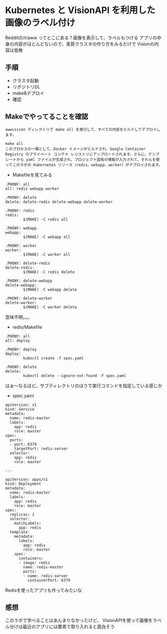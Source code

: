 # Kubernetes と VisionAPI を利用した 画像のラベル付け

Redditの/r/aww ってとこにある？画像を表示して、ラベルもつける
アプリの中身の内容がほとんどないので、実質クラスタの作り方をみるだけで
Visionの内容は皆無

## 手順

- クラスタ起動
- リポジトリDL
- make&デプロイ
- 確認

## Makeでやってることを確認

```
awwvision ディレクトリで make all を実行して、すべての内容をビルドしてデプロイします。

make all
このプロセスの一環として、Docker イメージがビルドされ、Google Container Registry のプライベート コンテナ レジストリにアップロードされます。さらに、テンプレートから yaml ファイルが生成され、プロジェクト固有の情報が入力されて、それらを使ってこのラボの Kubernetes リソース（redis、webapp、worker）がデプロイされます。
```

- Makefileを見てみる

```
.PHONY: all
all: redis webapp worker

.PHONY: delete
delete: delete-redis delete-webapp delete-worker

.PHONY: redis
redis:
        $(MAKE) -C redis all

.PHONY: webapp
webapp:
        $(MAKE) -C webapp all

.PHONY: worker
worker:
        $(MAKE) -C worker all

.PHONY: delete-redis
delete-redis:
        $(MAKE) -C redis delete

.PHONY: delete-webapp
delete-webapp:
        $(MAKE) -C webapp delete

.PHONY: delete-worker
delete-worker:
        $(MAKE) -C worker delete
```
意味不明。。。


- redis/Makefile

```
.PHONY: all
all: deploy

.PHONY: deploy
deploy:
        kubectl create -f spec.yaml

.PHONY: delete
delete:
        kubectl delete --ignore-not-found -f spec.yaml
```
はぁ～なるほど、サブディレクトリのほうで実行コマンドを指定している感じか

- spec.yaml

```
apiVersion: v1
kind: Service
metadata:
  name: redis-master
  labels:
    app: redis
    role: master
spec:
  ports:
  - port: 6379
    targetPort: redis-server
  selector:
    app: redis
    role: master

---

apiVersion: apps/v1
kind: Deployment
metadata:
  name: redis-master
  labels:
    app: redis
    role: master
spec:
  replicas: 1
  selector:
    matchLabels:
      app: redis
  template:
    metadata:
      labels:
        app: redis
        role: master
    spec:
      containers:
      - image: redis
        name: redis-master
        ports:
        - name: redis-server
          containerPort: 6379
```
Redisを使ったアプリも作ってみたいな

## 感想

このラボで学べることはあんまりなかったけど、
VisionAPIを使って画像をラベル分けは最近のアプリには要素で取り入れると面白そう
